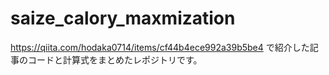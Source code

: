 # saize_calory_maxmization
https://qiita.com/hodaka0714/items/cf44b4ece992a39b5be4
で紹介した記事のコードと計算式をまとめたレポジトリです。
